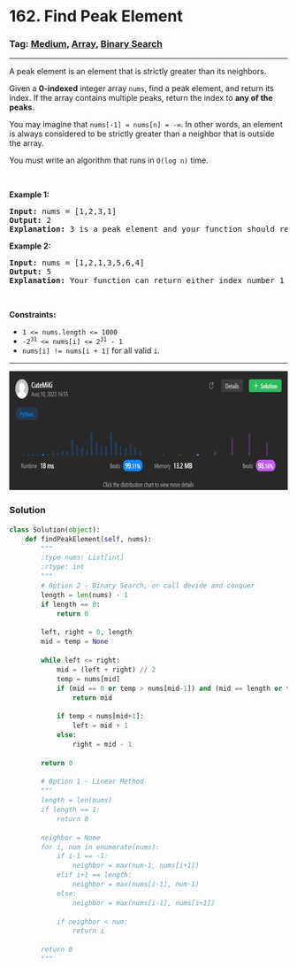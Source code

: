 # 162. Find Peak Element
### Tag: [Medium](https://github.com/TheOnlyMiki/LeetCode-For-Fun/tree/main#medium-level), [Array](https://github.com/TheOnlyMiki/LeetCode-For-Fun/tree/main#array), [Binary Search](https://github.com/TheOnlyMiki/LeetCode-For-Fun/tree/main#binary-search)
---
<div class="px-5 pt-4"><div class="flex"></div><div class="xFUwe" data-track-load="description_content"><p>A peak element is an element that is strictly greater than its neighbors.</p>

<p>Given a <strong>0-indexed</strong> integer array <code>nums</code>, find a peak element, and return its index. If the array contains multiple peaks, return the index to <strong>any of the peaks</strong>.</p>

<p>You may imagine that <code>nums[-1] = nums[n] = -∞</code>. In other words, an element is always considered to be strictly greater than a neighbor that is outside the array.</p>

<p>You must write an algorithm that runs in <code>O(log n)</code> time.</p>

<p>&nbsp;</p>
<p><strong class="example">Example 1:</strong></p>

<pre><strong>Input:</strong> nums = [1,2,3,1]
<strong>Output:</strong> 2
<strong>Explanation:</strong> 3 is a peak element and your function should return the index number 2.</pre>

<p><strong class="example">Example 2:</strong></p>

<pre><strong>Input:</strong> nums = [1,2,1,3,5,6,4]
<strong>Output:</strong> 5
<strong>Explanation:</strong> Your function can return either index number 1 where the peak element is 2, or index number 5 where the peak element is 6.</pre>

<p>&nbsp;</p>
<p><strong>Constraints:</strong></p>

<ul>
	<li><code>1 &lt;= nums.length &lt;= 1000</code></li>
	<li><code>-2<sup>31</sup> &lt;= nums[i] &lt;= 2<sup>31</sup> - 1</code></li>
	<li><code>nums[i] != nums[i + 1]</code> for all valid <code>i</code>.</li>
</ul>
</div></div>

---
<img src="Submit.png" width="700" height="215" />

### Solution

```python
class Solution(object):
    def findPeakElement(self, nums):
        """
        :type nums: List[int]
        :rtype: int
        """
        # Option 2 - Binary Search, or call devide and conquer
        length = len(nums) - 1
        if length == 0:
            return 0
            
        left, right = 0, length
        mid = temp = None

        while left <= right:
            mid = (left + right) // 2
            temp = nums[mid]
            if (mid == 0 or temp > nums[mid-1]) and (mid == length or temp > nums[mid+1]):
                return mid
            
            if temp < nums[mid+1]:
                left = mid + 1
            else:
                right = mid - 1

        return 0

        # Option 1 - Linear Method
        """
        length = len(nums)
        if length == 1:
            return 0

        neighbor = None
        for i, num in enumerate(nums):
            if i-1 == -1:
                neighbor = max(num-1, nums[i+1])
            elif i+1 == length:
                neighbor = max(nums[i-1], num-1)
            else:
                neighbor = max(nums[i-1], nums[i+1])
            
            if neighbor < num:
                return i

        return 0
        """
```
